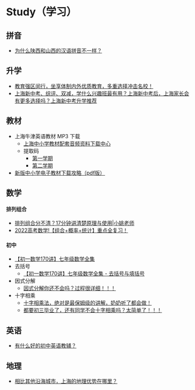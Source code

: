 # Study（学习）

## 拼音
* [为什么陕西和山西的汉语拼音不一样？](https://www.zhihu.com/question/20529164/answer/187091631)

## 升学
* [教育强区闵行，坐享体制内外优质教育，多重选择冲击名校！](https://zhuanlan.zhihu.com/p/366001314)
* [上海新中考、综评、双减，学什么兴趣班最有用？上海新中考后，上海家长会有更多选择吗？上海新中考升学推荐](https://zhuanlan.zhihu.com/p/506522875)

## 教材
* 上海牛津英语教材 MP3 下载
  * [上海中小学教材配套音频资料下载中心](http://mp3.bookmall.com.cn/)
  * 提取码
    * [第一学期](mp3.bookmall.com.cn/img/tqm1.png)
    * [第二学期](mp3.bookmall.com.cn/img/tqm2.png)
* [新版中小学电子教材下载攻略（pdf版）](https://zhuanlan.zhihu.com/p/542007886)

## 数学
#### 排列组合
* [排列组合分不清？17分钟讲清楚原理与使用|小姚老师](https://www.bilibili.com/video/BV1sR4y1c7n3/)
* [2022高考数学!【组合+概率+统计】重点全复习！](https://www.bilibili.com/video/BV14R4y1w7aU/)
#### 初中
* [【初一数学170讲】七年级数学全集](https://www.bilibili.com/video/BV1aP4y1o7n1/?p=1)
* 去括号
  * [【初一数学170讲】七年级数学全集 - 去括号与填括号](https://www.bilibili.com/video/BV1aP4y1o7n1/?p=34)
* 因式分解
  * [因式分解你还不会吗？过程很详细！！！](https://www.bilibili.com/video/BV1um4y117TP/)
* 十字相乘
  * [十字相乘法，绝对是最保姆级的讲解，奶奶听了都会做！](https://www.bilibili.com/video/BV13W4y1L7NJ/)
  * [都要初三毕业了，还有同学不会十字相乘吗？太简单了！！！](https://www.bilibili.com/video/BV1Ns4y1R7wP/)

## 英语
* [有什么好的初中英语教辅？](https://www.zhihu.com/question/29693069)

## 地理
* [相比其他沿海城市，上海的地理优势在哪里？](https://www.zhihu.com/question/22558641)

